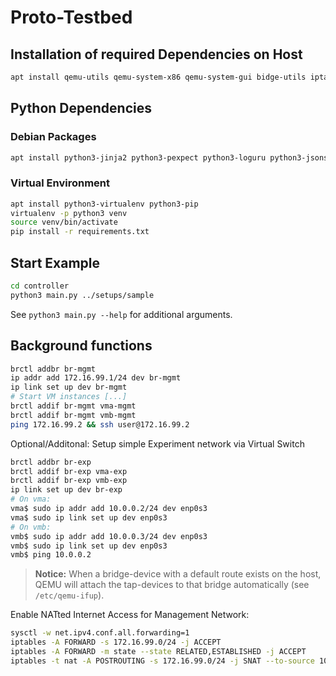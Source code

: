 # Proto-Testbed

## Installation of required Dependencies on Host
```bash
apt install qemu-utils qemu-system-x86 qemu-system-gui bidge-utils iptables net-tools genisoimage python3 iproute2 influxdb influxdb-client
```

## Python Dependencies
### Debian Packages
```bash
apt install python3-jinja2 python3-pexpect python3-loguru python3-jsonschema python3-influxdb python3-psutil
```

### Virtual Environment
```bash
apt install python3-virtualenv python3-pip
virtualenv -p python3 venv
source venv/bin/activate
pip install -r requirements.txt
```

## Start Example
```bash
cd controller
python3 main.py ../setups/sample
```
See `python3 main.py --help` for additional arguments.

## Background functions
```bash
brctl addbr br-mgmt
ip addr add 172.16.99.1/24 dev br-mgmt
ip link set up dev br-mgmt
# Start VM instances [...]
brctl addif br-mgmt vma-mgmt
brctl addif br-mgmt vmb-mgmt
ping 172.16.99.2 && ssh user@172.16.99.2
```

Optional/Additonal: Setup simple Experiment network via Virtual Switch 
```bash
brctl addbr br-exp
brctl addif br-exp vma-exp
brctl addif br-exp vmb-exp
ip link set up dev br-exp
# On vma:
vma$ sudo ip addr add 10.0.0.2/24 dev enp0s3
vma$ sudo ip link set up dev enp0s3
# On vmb:
vmb$ sudo ip addr add 10.0.0.3/24 dev enp0s3
vmb$ sudo ip link set up dev enp0s3
vmb$ ping 10.0.0.2
```

> **Notice:** When a bridge-device with a default route exists on the host,
> QEMU will attach the tap-devices to that bridge automatically 
> (see `/etc/qemu-ifup`).

Enable NATted Internet Access for Management Network:
```bash
sysctl -w net.ipv4.conf.all.forwarding=1
iptables -A FORWARD -s 172.16.99.0/24 -j ACCEPT
iptables -A FORWARD -m state --state RELATED,ESTABLISHED -j ACCEPT
iptables -t nat -A POSTROUTING -s 172.16.99.0/24 -j SNAT --to-source 10.2.30.20
```
